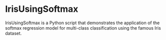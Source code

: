 # IrisUsingSoftmax
IrisUsingSoftmax is a Python script that demonstrates the application of the softmax regression model for multi-class classification using the famous Iris dataset.
